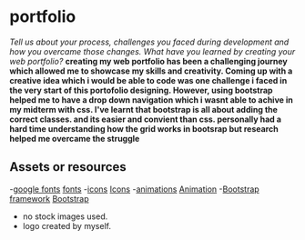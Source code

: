 # portfolio

*Tell us about your process, challenges you faced during development and how you overcame those changes. What have you learned by creating your web portfolio?*
**creating my web portfolio has been a challenging journey which allowed me to showcase my skills and creativity. Coming up with a creative idea which i would be able to code was one challenge i faced in the very start of this portofolio designing. However, using bootstrap helped me to have a drop down navigation which i wasnt able to achive in my midterm with css. I've learnt that bootstrap is all about adding the correct classes. and its easier and convient than css. personally had a hard time understanding how the grid works in bootsrap but research helped me overcame the struggle**

 ## Assets or resources 
 -[google fonts](https://fonts.google.com/?preview.text=code,%20Design,%20Connect&preview.size=44&preview.text_type=custom)
 <a href="https://fonts.google.com/?preview.text=code,%20Design,%20Connect&preview.size=44&preview.text_type=custom">fonts</a>
 -[icons](https://fontawesome.com/search?q=arrow&o=r)
 <a href="https://fontawesome.com/search?q=arrow&o=r">Icons</a>
 -[animations](https://animate.style/)
 <a href="https://animate.style/">Animation</a>
 -[Bootstrap framework](https://getbootstrap.com/docs/5.3/layout/grid/)
 <a href="https://getbootstrap.com/docs/5.3/layout/grid/">Bootstrap</a>
 - no stock images used. 
 - logo created by myself.
